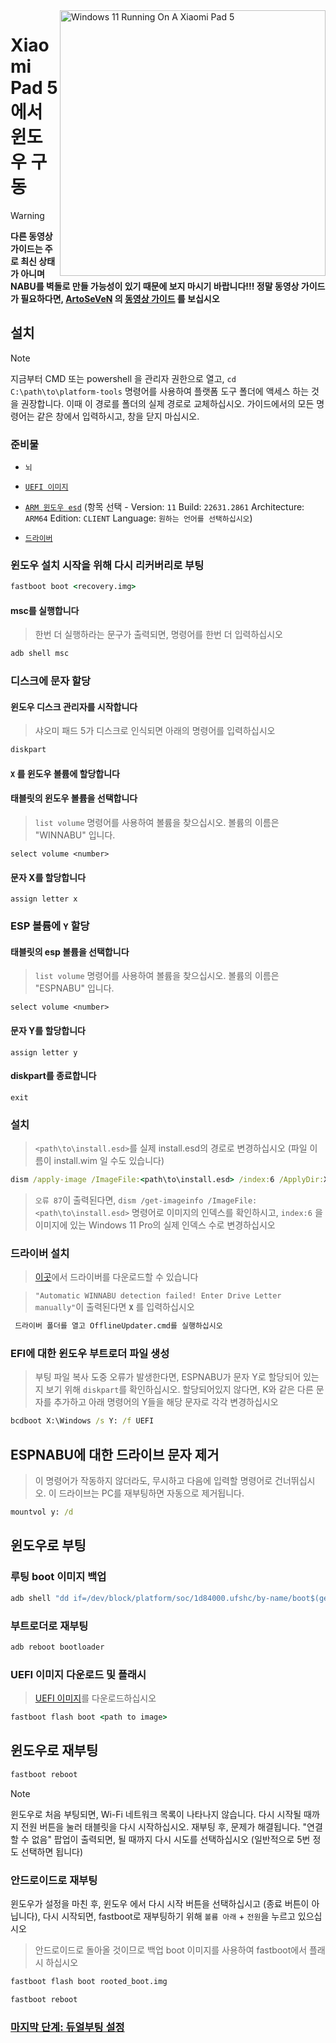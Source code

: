 <img align="right" src="https://raw.githubusercontent.com/erdilS/Port-Windows-11-Xiaomi-Pad-5/main/nabu.png" width="425" alt="Windows 11 Running On A Xiaomi Pad 5">


# Xiaomi Pad 5 에서 윈도우 구동
> [!WARNING]
> **다른 동영상 가이드는 주로 최신 상태가 아니며 NABU를 벽돌로 만들 가능성이 있기 때문에 보지 마시기 바랍니다!!! 정말 동영상 가이드가 필요하다면, [ArtoSeVeN](https://www.youtube.com/channel/UCYjwfxlYlJ7Nnzv01oszQvA) 의 [동영상 가이드](https://youtu.be/BbgTbTGbXYg) 를 보십시오**

## 설치
> [!NOTE]
> 지금부터 CMD 또는 powershell 을 관리자 권한으로 열고, `cd C:\path\to\platform-tools` 명령어를 사용하여 플랫폼 도구 폴더에 액세스 하는 것을 권장합니다. 이때 이 경로를 폴더의 실제 경로로 교체하십시오.
> 가이드에서의 모든 명령어는 같은 창에서 입력하시고, 창을 닫지 마십시오.

### 준비물
- ```뇌```

- [```UEFI 이미지```](https://github.com/erdilS/Port-Windows-11-Xiaomi-Pad-5/releases/download/UEFI/uefi-v3.img)
  
- [```ARM 윈도우 esd```](https://worproject.com/esd) (항목 선택 - Version:  ```11``` Build:  ```22631.2861``` Architecture:  ```ARM64``` Edition:  ```CLIENT``` Language:  ```원하는 언어를 선택하십시오```)
    
- [```드라이버```](https://github.com/map220v/MiPad5-Drivers/releases/latest)

### 윈도우 설치 시작을 위해 다시 리커버리로 부팅

```cmd
fastboot boot <recovery.img>
```

#### msc를 실행합니다

> 한번 더 실행하라는 문구가 출력되면, 명령어를 한번 더 입력하십시오

```cmd
adb shell msc
```
### 디스크에 문자 할당
  

#### 윈도우 디스크 관리자를 시작합니다

> 샤오미 패드 5가 디스크로 인식되면 아래의 명령어를 입력하십시오

```cmd
diskpart
```


#### `X` 를 윈도우 볼륨에 할당합니다

#### 태블릿의 윈도우 볼륨을 선택합니다
> `list volume` 명령어를 사용하여 볼륨을 찾으십시오. 볼륨의 이름은 "WINNABU" 입니다.

```diskpart
select volume <number>
```

#### 문자 X를 할당합니다
```diskpart
assign letter x
```

### ESP 볼륨에 `Y` 할당

#### 태블릿의 esp 볼륨을 선택합니다
> `list volume` 명령어를 사용하여 볼륨을 찾으십시오. 볼륨의 이름은 "ESPNABU" 입니다.

```diskpart
select volume <number>
```

#### 문자 Y를 할당합니다

```diskpart
assign letter y
```

#### diskpart를 종료합니다
```diskpart
exit
```

  
  

### 설치

> `<path\to\install.esd>`를 실제 install.esd의 경로로 변경하십시오 (파일 이름이 install.wim 일 수도 있습니다)

```cmd
dism /apply-image /ImageFile:<path\to\install.esd> /index:6 /ApplyDir:X:\
```

> `오류 87`이 출력된다면, `dism /get-imageinfo /ImageFile:<path\to\install.esd>` 명령어로 이미지의 인덱스를 확인하시고, `index:6` 을 이미지에 있는 Windows 11 Pro의 실제 인덱스 수로 변경하십시오


### 드라이버 설치

> [이곳](https://github.com/map220v/MiPad5-Drivers/releases/latest)에서 드라이버를 다운로드할 수 있습니다

> `"Automatic WINNABU detection failed! Enter Drive Letter manually"`이 출력된다면 **`X`** 를 입력하십시오

```cmd
 드라이버 폴더를 열고 OfflineUpdater.cmd를 실행하십시오
```

### EFI에 대한 윈도우 부트로더 파일 생성
> 부팅 파일 복사 도중 오류가 발생한다면, ESPNABU가 문자 Y로 할당되어 있는지 보기 위해 `diskpart`를 확인하십시오. 할당되어있지 않다면, K와 같은 다른 문자를 추가하고 아래 명령어의 Y들을 해당 문자로 각각 변경하십시오
```cmd
bcdboot X:\Windows /s Y: /f UEFI
```

## ESPNABU에 대한 드라이브 문자 제거
> 이 명령어가 작동하지 않더라도, 무시하고 다음에 입력할 명령어로 건너뛰십시오. 이 드라이브는 PC를 재부팅하면 자동으로 제거됩니다.
```cmd
mountvol y: /d
```


## 윈도우로 부팅

### 루팅 boot 이미지 백업

```cmd
adb shell "dd if=/dev/block/platform/soc/1d84000.ufshc/by-name/boot$(getprop ro.boot.slot_suffix) of=/tmp/rooted_boot.img" && adb pull /tmp/rooted_boot.img
```

### 부트로더로 재부팅

```cmd
adb reboot bootloader
```

### UEFI 이미지 다운로드 및 플래시
> [UEFI 이미지](https://github.com/erdilS/Port-Windows-11-Xiaomi-Pad-5/releases/download/UEFI/uefi-v3.img)를 다운로드하십시오

```cmd
fastboot flash boot <path to image>
```

## 윈도우로 재부팅
```cmd
fastboot reboot
```

> [!NOTE]
> 윈도우로 처음 부팅되면, Wi-Fi 네트워크 목록이 나타나지 않습니다. 다시 시작될 때까지 전원 버튼을 눌러 태블릿을 다시 시작하십시오. 재부팅 후, 문제가 해결됩니다. "연결할 수 없음" 팝업이 출력되면, 될 때까지 다시 시도를 선택하십시오 (일반적으로 5번 정도 선택하면 됩니다)

### 안드로이드로 재부팅
윈도우가 설정을 마친 후, 윈도우 에서 다시 시작 버튼을 선택하십시고 (종료 버튼이 아닙니다), 다시 시작되면, fastboot로 재부팅하기 위해 `볼륨 아래` + `전원`을 누르고 있으십시오
> 안드로이드로 돌아올 것이므로 백업 boot 이미지를 사용하여 fastboot에서 플래시 하십시오

```cmd
fastboot flash boot rooted_boot.img
```

```cmd
fastboot reboot
```

### [마지막 단계: 듀얼부팅 설정](dualboot-ko.md)
